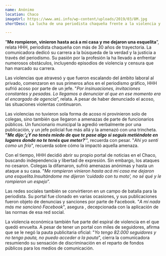 ```yaml
---
name: Anónimo
location: Chaco
imageUrl: https://www.ami.info/wp-content/uploads/2019/03/8M.jpg
shortDesc: La lucha de una periodista chaqueña frente a la violencia y la censura 

---
```


 "**Me rompieron, vinieron hasta acá a mi casa y me dejaron una esquelita**”, relata HHH, periodista chaqueña con más de 30 años de trayectoria. La comunicadora dedicó su carrera a  la búsqueda de la verdad y la justicia a través del periodismo. Su pasión por la profesión la ha llevado a enfrentar numerosos obstáculos, incluyendo episodios de violencia y censura que han marcado su carrera.

Las violencias que atravesó y que fueron escalando del ámbito laboral al privado, comenzaron en sus primeros años en el periodismo gráfico, HHH sufrió acoso por parte de un jefe. "*Por insinuaciones, invitaciones constantes y pesadas. Lo llegamos a denunciar al que en ese momento era el encargado de agencia*”, relata. A pesar de haber denunciado el acoso, las situaciones violentas continuaron. 

Las violencias no tuvieron sola forma de acoso ni provinieron solo de colegas, sino también que llegaron a amenazas de parte de funcionarios públicos. Un funcionario municipal la agredió verbalmente por una publicación, y un jefe policial fue más allá y la amenazó con una trincheta. **"*Me dijo:’¿Y no tenés miedo de que te pase algo si seguís metiéndote en lugares donde no te tenés que meter?***’", recuerda con pesar. "*Ahí yo sentí como un frío*", recuerda sobre cómo la impactó aquella amenaza.

Con el tiempo, HHH decidió abrir su propio portal de noticias en el Chaco, buscando independencia y libertad de expresión. Sin embargo, los ataques no cesaron. Colegas la difamaron, sufrió amenazas anónimas y hasta un ataque a su casa. "*Me rompieron vinieron hasta acá mi casa me dejaron una esquelita.Insultándome me dijeron ‘cuidado con tu moto’, no sé qué y le rompieron un espejo*”.

Las redes sociales también se convirtieron en un campo de batalla para la periodista. Su portal fue clonado en varias ocasiones, y sus publicaciones fueron objeto de denuncias y sanciones por parte de Facebook. "*A mí nada más me sancionó Facebook*", asegura , decepcionada con la aplicación de las normas de esa red social. 

La violencia económica también fue parte del espiral de violencia en el que quedó envuelta.  A pesar de tener un portal con miles de seguidores, afirma que se le negó la pauta publicitaria oficial: "*Yo tengo 82.000 seguidores y  no tengo pauta, no puedo acceder a la pauta*", cierra la comunicadora resumiendo su sensación de discriminación en el reparto de fondos públicos para los medios de comunicación.